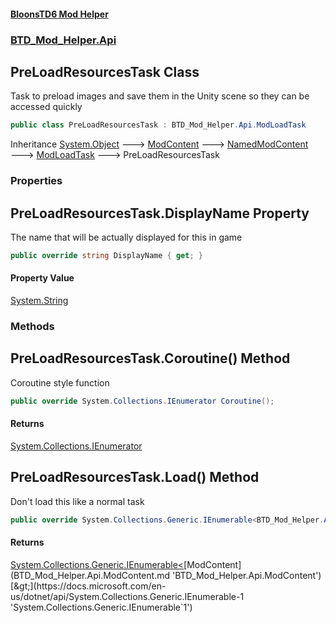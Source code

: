 #### [BloonsTD6 Mod Helper](README.md 'README')
### [BTD_Mod_Helper.Api](README.md#BTD_Mod_Helper.Api 'BTD_Mod_Helper.Api')

## PreLoadResourcesTask Class

Task to preload images and save them in the Unity scene so they can be accessed quickly

```csharp
public class PreLoadResourcesTask : BTD_Mod_Helper.Api.ModLoadTask
```

Inheritance [System.Object](https://docs.microsoft.com/en-us/dotnet/api/System.Object 'System.Object') &#129106; [ModContent](BTD_Mod_Helper.Api.ModContent.md 'BTD_Mod_Helper.Api.ModContent') &#129106; [NamedModContent](BTD_Mod_Helper.Api.NamedModContent.md 'BTD_Mod_Helper.Api.NamedModContent') &#129106; [ModLoadTask](BTD_Mod_Helper.Api.ModLoadTask.md 'BTD_Mod_Helper.Api.ModLoadTask') &#129106; PreLoadResourcesTask
### Properties

<a name='BTD_Mod_Helper.Api.PreLoadResourcesTask.DisplayName'></a>

## PreLoadResourcesTask.DisplayName Property

The name that will be actually displayed for this in game

```csharp
public override string DisplayName { get; }
```

#### Property Value
[System.String](https://docs.microsoft.com/en-us/dotnet/api/System.String 'System.String')
### Methods

<a name='BTD_Mod_Helper.Api.PreLoadResourcesTask.Coroutine()'></a>

## PreLoadResourcesTask.Coroutine() Method

Coroutine style function

```csharp
public override System.Collections.IEnumerator Coroutine();
```

#### Returns
[System.Collections.IEnumerator](https://docs.microsoft.com/en-us/dotnet/api/System.Collections.IEnumerator 'System.Collections.IEnumerator')

<a name='BTD_Mod_Helper.Api.PreLoadResourcesTask.Load()'></a>

## PreLoadResourcesTask.Load() Method

Don't load this like a normal task

```csharp
public override System.Collections.Generic.IEnumerable<BTD_Mod_Helper.Api.ModContent> Load();
```

#### Returns
[System.Collections.Generic.IEnumerable&lt;](https://docs.microsoft.com/en-us/dotnet/api/System.Collections.Generic.IEnumerable-1 'System.Collections.Generic.IEnumerable`1')[ModContent](BTD_Mod_Helper.Api.ModContent.md 'BTD_Mod_Helper.Api.ModContent')[&gt;](https://docs.microsoft.com/en-us/dotnet/api/System.Collections.Generic.IEnumerable-1 'System.Collections.Generic.IEnumerable`1')